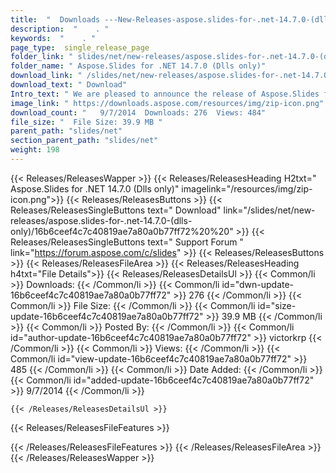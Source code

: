 ```yaml
---
title:  "  Downloads ---New-Releases-aspose.slides-for-.net-14.7.0-(dlls-only) . " 
description:  "    . " 
keywords:  "    . " 
page_type:  single_release_page
folder_link: " slides/net/new-releases/aspose.slides-for-.net-14.7.0-(dlls-only)/"
folder_name: " Aspose.Slides for .NET 14.7.0 (Dlls only)"
download_link: " /slides/net/new-releases/aspose.slides-for-.net-14.7.0-(dlls-only)/16b6ceef4c7c40819ae7a80a0b77ff72"
download_text: " Download"
Intro_text: " We are pleased to announce the release of Aspose.Slides for .NET 14.7.0. This re..."
image_link: " https://downloads.aspose.com/resources/img/zip-icon.png"
download_count: "   9/7/2014  Downloads: 276  Views: 484"
file_size: "  File Size: 39.9 MB "
parent_path: "slides/net"
section_parent_path: "slides/net"
weight: 198 
---
```


{{< Releases/ReleasesWapper >}}
  {{< Releases/ReleasesHeading H2txt=" Aspose.Slides for .NET 14.7.0 (Dlls only)" imagelink="/resources/img/zip-icon.png">}}
  {{< Releases/ReleasesButtons >}}
    {{< Releases/ReleasesSingleButtons text=" Download" link="/slides/net/new-releases/aspose.slides-for-.net-14.7.0-(dlls-only)/16b6ceef4c7c40819ae7a80a0b77ff72%20%20" >}}
    {{< Releases/ReleasesSingleButtons text=" Support Forum " link="https://forum.aspose.com/c/slides" >}}
  {{< Releases/ReleasesButtons >}}
  {{< Releases/ReleasesFileArea >}}
    {{< Releases/ReleasesHeading h4txt="File Details">}}
    {{< Releases/ReleasesDetailsUl >}}
            {{< Common/li  >}} Downloads: {{< /Common/li >}} 
      {{< Common/li id="dwn-update-16b6ceef4c7c40819ae7a80a0b77ff72" >}} 276 {{< /Common/li >}} 
      {{< Common/li  >}} File Size: {{< /Common/li >}} 
      {{< Common/li id="size-update-16b6ceef4c7c40819ae7a80a0b77ff72" >}} 39.9 MB {{< /Common/li >}} 
      {{< Common/li  >}} Posted By: {{< /Common/li >}} 
      {{< Common/li id="author-update-16b6ceef4c7c40819ae7a80a0b77ff72" >}} victorkrp {{< /Common/li >}} 
      {{< Common/li  >}} Views: {{< /Common/li >}} 
      {{< Common/li id="view-update-16b6ceef4c7c40819ae7a80a0b77ff72" >}} 485 {{< /Common/li >}} 
      {{< Common/li  >}} Date Added: {{< /Common/li >}} 
      {{< Common/li id="added-update-16b6ceef4c7c40819ae7a80a0b77ff72" >}} 9/7/2014 {{< /Common/li >}} 

    {{< /Releases/ReleasesDetailsUl >}}

  {{< Releases/ReleasesFileFeatures >}}
      
  {{< /Releases/ReleasesFileFeatures >}}
 {{< /Releases/ReleasesFileArea >}}
{{< /Releases/ReleasesWapper >}}


